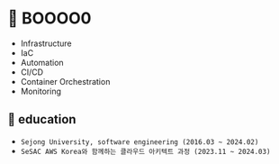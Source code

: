 # 👋 BOOOO0 

  - Infrastructure
  - IaC
  - Automation
  - CI/CD
  - Container Orchestration
  - Monitoring

📖 education
---
- `Sejong University, software engineering (2016.03 ~ 2024.02)`
- `SeSAC AWS Korea와 함께하는 클라우드 아키텍트 과정 (2023.11 ~ 2024.03)`




